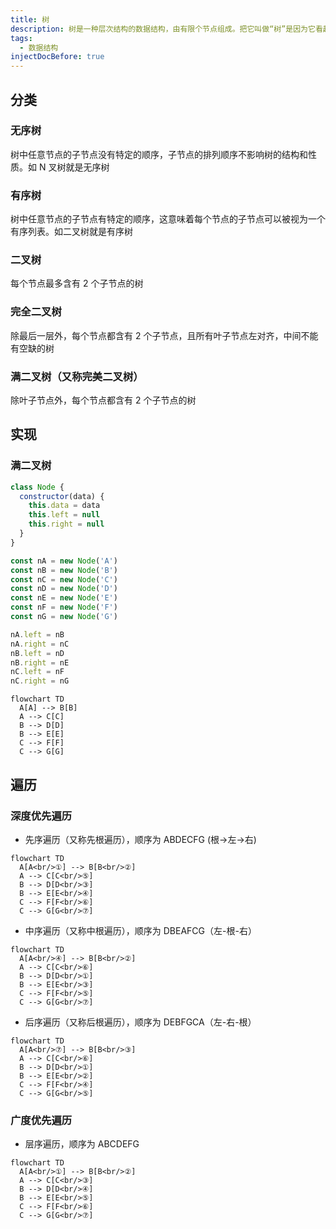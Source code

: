 ```yaml
---
title: 树
description: 树是一种层次结构的数据结构，由有限个节点组成。把它叫做“树”是因为它看起来像一棵倒挂的树，也就是说它是根朝上，而叶朝下的。
tags:
  - 数据结构
injectDocBefore: true
---
```


## 分类

### 无序树

树中任意节点的子节点没有特定的顺序，子节点的排列顺序不影响树的结构和性质。如 N 叉树就是无序树

### 有序树

树中任意节点的子节点有特定的顺序，这意味着每个节点的子节点可以被视为一个有序列表。如二叉树就是有序树

### 二叉树

每个节点最多含有 2 个子节点的树

### 完全二叉树

除最后一层外，每个节点都含有 2 个子节点，且所有叶子节点左对齐，中间不能有空缺的树

### 满二叉树（又称完美二叉树）

除叶子节点外，每个节点都含有 2 个子节点的树

## 实现

### 满二叉树

```js
class Node {
  constructor(data) {
    this.data = data
    this.left = null
    this.right = null
  }
}

const nA = new Node('A')
const nB = new Node('B')
const nC = new Node('C')
const nD = new Node('D')
const nE = new Node('E')
const nF = new Node('F')
const nG = new Node('G')

nA.left = nB
nA.right = nC
nB.left = nD
nB.right = nE
nC.left = nF
nC.right = nG
```

```mermaid
flowchart TD
  A[A] --> B[B]
  A --> C[C]
  B --> D[D]
  B --> E[E]
  C --> F[F]
  C --> G[G]
```

## 遍历

### 深度优先遍历

- 先序遍历（又称先根遍历），顺序为 ABDECFG (根->左->右)

```mermaid
flowchart TD
  A[A<br/>①] --> B[B<br/>②]
  A --> C[C<br/>⑤]
  B --> D[D<br/>③]
  B --> E[E<br/>④]
  C --> F[F<br/>⑥]
  C --> G[G<br/>⑦]
```

- 中序遍历（又称中根遍历），顺序为 DBEAFCG（左-根-右）

```mermaid
flowchart TD
  A[A<br/>④] --> B[B<br/>②]
  A --> C[C<br/>⑥]
  B --> D[D<br/>①]
  B --> E[E<br/>③]
  C --> F[F<br/>⑤]
  C --> G[G<br/>⑦]
```

- 后序遍历（又称后根遍历），顺序为 DEBFGCA（左-右-根）

```mermaid
flowchart TD
  A[A<br/>⑦] --> B[B<br/>③]
  A --> C[C<br/>⑥]
  B --> D[D<br/>①]
  B --> E[E<br/>②]
  C --> F[F<br/>④]
  C --> G[G<br/>⑤]
```

### 广度优先遍历

- 层序遍历，顺序为 ABCDEFG

```mermaid
flowchart TD
  A[A<br/>①] --> B[B<br/>②]
  A --> C[C<br/>③]
  B --> D[D<br/>④]
  B --> E[E<br/>⑤]
  C --> F[F<br/>⑥]
  C --> G[G<br/>⑦]
```
